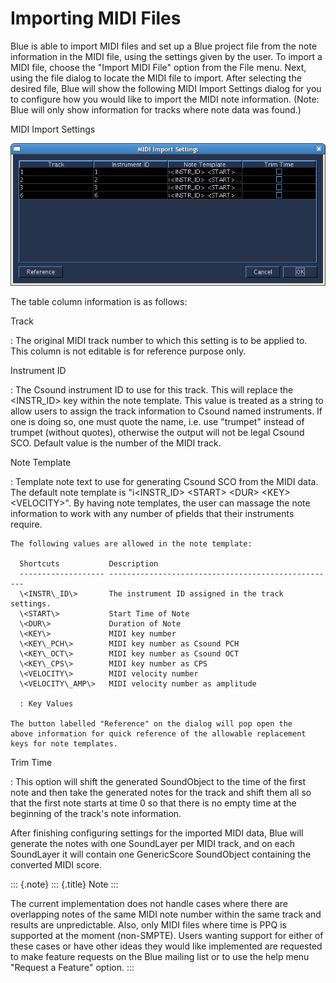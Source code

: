 Importing MIDI Files 
====================

Blue is able to import MIDI files and set up a Blue project file from
the note information in the MIDI file, using the settings given by the
user. To import a MIDI file, choose the "Import MIDI File" option from
the File menu. Next, using the file dialog to locate the MIDI file to
import. After selecting the desired file, Blue will show the following
MIDI Import Settings dialog for you to configure how you would like to
import the MIDI note information. (Note: Blue will only show information
for tracks where note data was found.)

MIDI Import Settings

![ MIDI Import Settings ](../../../images/midiImportSettings.png)

The table column information is as follows:

Track

:   The original MIDI track number to which this setting is to be
    applied to. This column is not editable is for reference purpose
    only.

Instrument ID

:   The Csound instrument ID to use for this track. This will replace
    the \<INSTR\_ID\> key within the note template. This value is
    treated as a string to allow users to assign the track information
    to Csound named instruments. If one is doing so, one must quote the
    name, i.e. use "trumpet" instead of trumpet (without quotes),
    otherwise the output will not be legal Csound SCO. Default value is
    the number of the MIDI track.

Note Template

:   Template note text to use for generating Csound SCO from the MIDI
    data. The default note template is "i\<INSTR\_ID\> \<START\>
    \<DUR\> \<KEY\> \<VELOCITY\>". By having note templates, the user
    can massage the note information to work with any number of pfields
    that their instruments require.

    The following values are allowed in the note template:

      Shortcuts           Description
      ------------------- ---------------------------------------------------
      \<INSTR\_ID\>       The instrument ID assigned in the track settings.
      \<START\>           Start Time of Note
      \<DUR\>             Duration of Note
      \<KEY\>             MIDI key number
      \<KEY\_PCH\>        MIDI key number as Csound PCH
      \<KEY\_OCT\>        MIDI key number as Csound OCT
      \<KEY\_CPS\>        MIDI key number as CPS
      \<VELOCITY\>        MIDI velocity number
      \<VELOCITY\_AMP\>   MIDI velocity number as amplitude

      : Key Values

    The button labelled "Reference" on the dialog will pop open the
    above information for quick reference of the allowable replacement
    keys for note templates.

Trim Time

:   This option will shift the generated SoundObject to the time of the
    first note and then take the generated notes for the track and shift
    them all so that the first note starts at time 0 so that there is no
    empty time at the beginning of the track's note information.

After finishing configuring settings for the imported MIDI data, Blue
will generate the notes with one SoundLayer per MIDI track, and on each
SoundLayer it will contain one GenericScore SoundObject containing the
converted MIDI score.

::: {.note}
::: {.title}
Note
:::

The current implementation does not handle cases where there are
overlapping notes of the same MIDI note number within the same track and
results are unpredictable. Also, only MIDI files where time is PPQ is
supported at the moment (non-SMPTE). Users wanting support for either of
these cases or have other ideas they would like implemented are
requested to make feature requests on the Blue mailing list or to use
the help menu "Request a Feature" option.
:::
